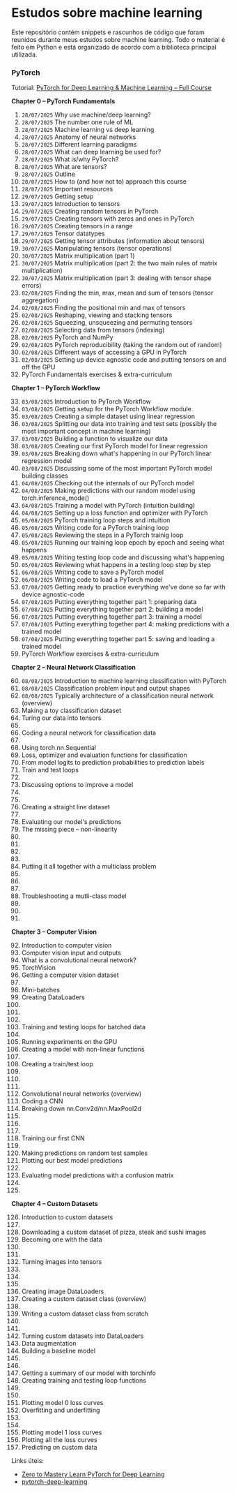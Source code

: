 # Estudos sobre machine learning

Este repositório contém snippets e rascunhos de código que foram reunidos durante meus estudos sobre machine learning. Todo o material é feito em Python e está organizado de acordo com a biblioteca principal utilizada.

### PyTorch

Tutorial: [PyTorch for Deep Learning & Machine Learning – Full Course](https://www.youtube.com/watch?v=V_xro1bcAuA)

**Chapter 0 – PyTorch Fundamentals**

1. `28/07/2025` Why use machine/deep learning?
2. `28/07/2025` The number one rule of ML
3. `28/07/2025` Machine learning vs deep learning
4. `28/07/2025` Anatomy of neural networks
5. `28/07/2025` Different learning paradigms
6. `28/07/2025` What can deep learning be used for?
7. `28/07/2025` What is/why PyTorch?
8. `28/07/2025` What are tensors?
9. `28/07/2025` Outline
10. `28/07/2025` How to (and how not to) approach this course
11. `28/07/2025` Important resources
12. `29/07/2025` Getting setup
13. `29/07/2025` Introduction to tensors
14. `29/07/2025` Creating random tensors in PyTorch
15. `29/07/2025` Creating tensors with zeros and ones in PyTorch
16. `29/07/2025` Creating tensors in a range
17. `29/07/2025` Tensor datatypes
18. `29/07/2025` Getting tensor attributes (information about tensors)
19. `30/07/2025` Manipulating tensors (tensor operations)
20. `30/07/2025` Matrix multiplication (part 1)
21. `30/07/2025` Matrix multiplication (part 2: the two main rules of matrix multiplication)
22. `30/07/2025` Matrix multiplication (part 3: dealing with tensor shape errors)
23. `02/08/2025` Finding the min, max, mean and sum of tensors (tensor aggregation)
24. `02/08/2025` Finding the positional min and max of tensors
25. `02/08/2025` Reshaping, viewing and stacking tensors
26. `02/08/2025` Squeezing, unsqueezing and permuting tensors
27. `02/08/2025` Selecting data from tensors (indexing)
28. `02/08/2025` PyTorch and NumPy
29. `02/08/2025` PyTorch reproducibility (taking the random out of random)
30. `02/08/2025` Different ways of accessing a GPU in PyTorch
31. `02/08/2025` Setting up device agnostic code and putting tensors on and off the GPU
32. PyTorch Fundamentals exercises & extra-curriculum

**Chapter 1 – PyTorch Workflow**

33. `03/08/2025` Introduction to PyTorch Workflow
34. `03/08/2025` Getting setup for the PyTorch Workflow module
35. `03/08/2025` Creating a simple dataset using linear regression
36. `03/08/2025` Splitting our data into training and test sets (possibly the most important concept in machine learning)
37. `03/08/2025` Building a function to visualize our data
38. `03/08/2025` Creating our first PyTorch model for linear regression
39. `03/08/2025` Breaking down what's happening in our PyTorch linear regression model
40. `03/08/2025` Discussing some of the most important PyTorch model building classes
41. `04/08/2025` Checking out the internals of our PyTorch model
42. `04/08/2025` Making predictions with our random model using torch.inference_mode()
43. `04/08/2025` Training a model with PyTorch (intuition building)
44. `04/08/2025` Setting up a loss function and optimizer with PyTorch
45. `05/08/2025` PyTorch training loop steps and intuition
46. `05/08/2025` Writing code for a PyTorch training loop
47. `05/08/2025` Reviewing the steps in a PyTorch trainig loop
48. `05/08/2025` Running our training loop epoch by epoch and seeing what happens
49. `05/08/2025` Writing testing loop code and discussing what's happening
50. `05/08/2025` Reviewing what happens in a testing loop step by step
51. `06/08/2025` Writing code to save a PyTorch model
52. `06/08/2025` Writing code to load a PyTorch model
53. `07/08/2025` Getting ready to practice everything we've done so far with device agnostic-code
54. `07/08/2025` Putting everything together part 1: preparing data
55. `07/08/2025` Putting everything together part 2: building a model
56. `07/08/2025` Putting everything together part 3: training a model
57. `07/08/2025` Putting everything together part 4: making predictions with a trained model
58. `07/08/2025` Putting everything together part 5: saving and loading a trained model
59. PyTorch Workflow exercises & extra-curriculum

**Chapter 2 – Neural Network Classification**

60. `08/08/2025` Introduction to machine learning classification with PyTorch
61. `08/08/2025` Classification problem input and output shapes
62. `08/08/2025` Typically architecture of a classification neural network (overview)
63. Making a toy classification dataset
64. Turing our data into tensors
65. 
66. Coding a neural network for classification data
67. 
68. Using torch.nn.Sequential
69. Loss, optimizer and evaluation functions for classification
70. From model logits to prediction probabilities to prediction labels
71. Train and test loops
72. 
73. Discussing options to improve a model
74. 
75. 
76. Creating a straight line dataset
77. 
78. Evaluating our model's predictions
79. The missing piece – non-linearity
80. 
81. 
82. 
83. 
84. Putting it all together with a multiclass problem
85. 
86. 
87. 
88. Troubleshooting a mutli-class model
89. 
90. 
91. 

**Chapter 3 – Computer Vision**

92. Introduction to computer vision
93. Computer vision input and outputs
94. What is a convolutional neural network?
95. TorchVision
96. Getting a computer vision dataset
97. 
98. Mini-batches
99. Creating DataLoaders
100. 
101. 
102. 
103. Training and testing loops for batched data
104. 
105. Running experiments on the GPU
106. Creating a model with non-linear functions
107. 
108. Creating a train/test loop
109. 
110. 
111. 
112. Convolutional neural networks (overview)
113. Coding a CNN
114. Breaking down nn.Conv2d/nn.MaxPool2d
115. 
116. 
117. 
118. Training our first CNN
119. 
120. Making predictions on random test samples
121. Plotting our best model predictions
122. 
123. Evaluating model predictions with a confusion matrix
124. 
125. 

**Chapter 4 – Custom Datasets**

126. Introduction to custom datasets
127. 
128. Downloading a custom dataset of pizza, steak and sushi images
129. Becoming one with the data
130. 
131. 
132. Turning images into tensors
133. 
134. 
135. 
136. Creating image DataLoaders
137. Creating a custom dataset class (overview)
138. 
139. Writing a custom dataset class from scratch
140. 
141. 
142. Turning custom datasets into DataLoaders
143. Data augmentation
144. Building a baseline model
145. 
146. 
147. Getting a summary of our model with torchinfo
148. Creating training and testing loop functions
149. 
150. 
151. Plotting model 0 loss curves
152. Overfitting and underfitting
153. 
154. 
155. Plotting model 1 loss curves
156. Plotting all the loss curves
157. Predicting on custom data

Links úteis:

* [Zero to Mastery Learn PyTorch for Deep Learning](https://www.learnpytorch.io/)
* [pytorch-deep-learning](https://github.com/mrdbourke/pytorch-deep-learning)
